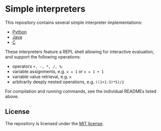 # Simple interpreters

This repository contains several simple interpreter implementations:
- [Python](src/python/README.md)
- [Java](src/java/README.md)
- [C](src/c/README.md)

These interpreters feature a REPL shell allowing for interactive evaluation, and support the following operations:
- operators `+, -, *, /, %`.
- variable assignments, e.g. `x = 1` or `x = 1 + 1`
- variable value retrieval, e.g. `x`
- arbitrarily deeply nested operations, e.g. `((1+1-3)*5)/2`

For compilation and running commands, see the individual READMEs listed above.

## License

The repository is licensed under the [MIT license](LICENSE).
